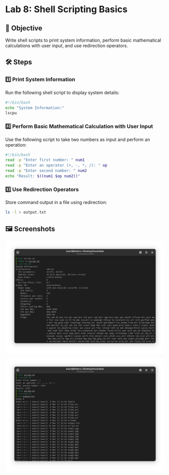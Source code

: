 # Lab 8: Shell Scripting Basics

## 📌 Objective
Write shell scripts to print system information, perform basic mathematical calculations with user input, and use redirection operators.

## 🛠️ Steps

### 1️⃣ **Print System Information**
Run the following shell script to display system details:

```bash
#!/bin/bash
echo "System Information:"
lscpu
```

### 2️⃣ **Perform Basic Mathematical Calculation with User Input**
Use the following script to take two numbers as input and perform an operation:

```bash
#!/bin/bash
read -p "Enter first number: " num1
read -p "Enter an operator (+, -, *, /): " op
read -p "Enter second number: " num2
echo "Result: $((num1 $op num2))"
```

### 3️⃣ **Use Redirection Operators**
Store command output in a file using redirection:

```bash
ls -l > output.txt
```

## 🖼️ **Screenshots**
![Lab 8 Screenshot](lab8.png)

![Lab 8 Screenshot](lab8b.png)
